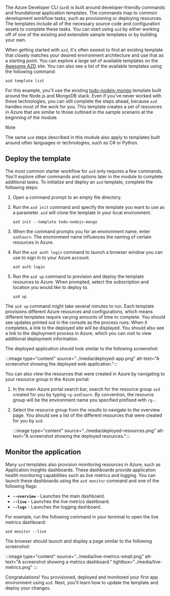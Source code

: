 The Azure Developer CLI (`azd`) is built around developer-friendly commands and foundational application templates. The commands map to common development workflow tasks, such as provisioning or deploying resources. The templates include all of the necessary source code and configuration assets to complete these tasks. You can start using `azd` by either working off of one of the existing and extensible sample templates or by building your own.

When getting started with `azd`, it's often easiest to find an existing template that closely matches your desired environment architecture and use that as a starting point. You can explore a large set of available templates on the [Awesome AZD](https://azure.github.io/awesome-azd) site. You can also see a list of the available templates using the following command:

```azdeveloper
azd template list
```

For this example, you'll use the existing [todo-nodejs-mongo](https://github.com/Azure-Samples/todo-nodejs-mongo) template built around the Node.js and MongoDB stack. Even if you've never worked with these technologies, you can still complete the steps ahead, because `azd` handles most of the work for you. This template creates a set of resources in Azure that are similar to those outlined in the sample scenario at the beginning of the module.

> [!NOTE]
> The same `azd` steps described in this module also apply to templates built around other languages or technologies, such as C# or Python.

## Deploy the template

The most common starter workflow for `azd` only requires a few commands. You'll explore other commands and options later in the module to complete additional tasks. To initialize and deploy an `azd` template, complete the following steps:

1. Open a command prompt to an empty file directory.

1. Run the `azd init` command and specify the template you want to use as a parameter. `azd` will clone the template in your local environment.

    ```azdeveloper
    azd init --template todo-nodejs-mongo
    ```

1. When the command prompts you for an environment name, enter `azdlearn`. The environment name influences the naming of certain resources in Azure.

1. Run the `azd auth login` command to launch a browser window you can use to sign in to your Azure account.

    ```azdeveloper
    azd auth login
    ```

1. Run the `azd up` command to provision and deploy the template resources to Azure. When prompted, select the subscription and location you would like to deploy to.

    ```azdeveloper
    azd up
    ```

The `azd up` command might take several minutes to run. Each template provisions different Azure resources and configurations, which means different templates require varying amounts of time to complete. You should see updates printed out in the console as the process runs. When it completes, a link to the deployed site will be displayed. You should also see a link to the deployment process in Azure, which you can visit to view additional deployment information.

The deployed application should look similar to the following screenshot:

:::image type="content" source="../media/deployed-app.png" alt-text="A screenshot showing the deployed web application.":::

You can also view the resources that were created in Azure by navigating to your resource group in the Azure portal:

1. In the main Azure portal search bar, search for the resource group `azd` created for you by typing `rg-azdlearn`. By convention, the resource group will be the environment name you specified prefixed with `rg-`.

1. Select the resource group from the results to navigate to the overview page. You should see a list of the different resources that were created for you by `azd`.

    :::image type="content" source="../media/deployed-resources.png" alt-text="A screenshot showing the deployed resources.":::

## Monitor the application

Many `azd` templates also provision monitoring resources in Azure, such as Application Insights dashboards. These dashboards provide application health monitoring capabilities such as live metrics and logging. You can launch these dashboards using the `azd monitor` command and one of the following flags:

* **`--overview`** - Launches the main dashboard.
* **`--live`** - Launches the live metrics dashboard.
* **`--logs`** - Launches the logging dashboard.

For example, run the following command in your terminal to open the live metrics dashboard:

```azdeveloper
azd monitor --live
```

The browser should launch and display a page similar to the following screenshot:

:::image type="content" source="../media/live-metrics-small.png" alt-text="A screenshot showing a metrics dashboard."  lightbox="../media/live-metrics.png" :::

Congratulations! You provisioned, deployed and monitored your first app environment using `azd`. Next, you'll learn how to update the template and deploy your changes.

